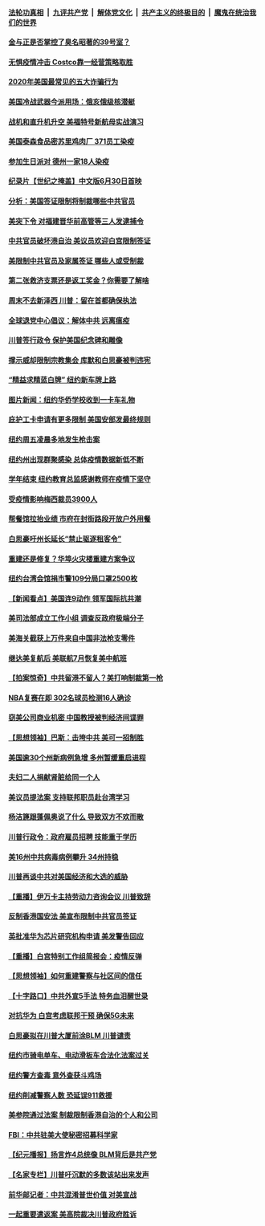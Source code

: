 ####  [法轮功真相](../../../../basic/blob/master/README.md?t=06281902) &nbsp;|&nbsp; [九评共产党](../../../../9ping.md/blob/master/README.md?t=06281902) &nbsp;|&nbsp; [解体党文化](../../../../jtdwh.md/blob/master/README.md?t=06281902)  &nbsp;|&nbsp; [共产主义的终极目的](../../../../gczydzjmd.md/blob/master/README.md?t=06281902) &nbsp;|&nbsp; [魔鬼在统治我们的世界](../../../../mgztzwmdsj.md/blob/master/README.md?t=06281902) 

#### [金与正是否掌控了臭名昭著的39号室？](../pages/nsc412/n12217251.md?t=06281902) 

#### [无惧疫情冲击 Costco靠一经营策略取胜](../pages/nsc412/n12208222.md?t=06281902) 

#### [2020年美国最常见的五大诈骗行为](../pages/nsc412/n12216881.md?t=06281902) 

#### [美国冷战武器今派用场：俄亥俄级核潜艇](../pages/nsc412/n12216507.md?t=06281902) 

#### [战机和直升机升空 美福特号新航母实战演习](../pages/nsc412/n12216326.md?t=06281902) 

#### [美国泰森食品密苏里鸡肉厂 371员工染疫](../pages/nsc412/n12216590.md?t=06281902) 

#### [参加生日派对 德州一家18人染疫](../pages/nsc412/n12216533.md?t=06281902) 

#### [纪录片【世纪之掩盖】中文版6月30日首映](../pages/nsc412/n12216557.md?t=06281902) 

#### [分析：美国签证限制将制裁哪些中共官员](../pages/nsc412/n12216563.md?t=06281902) 

#### [美突下令 对福建晋华前高管等三人发逮捕令](../pages/nsc412/n12216296.md?t=06281902) 

#### [中共官员破坏港自治 美议员欢迎白宫限制签证](../pages/nsc412/n12216313.md?t=06281902) 

#### [美限制中共官员及家属签证 哪些人或受制裁](../pages/nsc412/n12216208.md?t=06281902) 

#### [第二张救济支票还是返工奖金？你需要了解啥](../pages/nsc412/n12216185.md?t=06281902) 

#### [周末不去新泽西 川普：留在首都确保执法](../pages/nsc412/n12216075.md?t=06281902) 

#### [全球退党中心倡议：解体中共 远离瘟疫](../pages/nsc412/n12214964.md?t=06281902) 

#### [川普签行政令 保护美国纪念碑和雕像](../pages/nsc412/n12216036.md?t=06281902) 

#### [撑示威却限制宗教集会 库默和白思豪被判违宪](../pages/nsc412/n12215498.md?t=06281902) 

#### [“精益求精蓝白牌”  纽约新车牌上路](../pages/nsc412/n12215514.md?t=06281902) 

#### [图片新闻：纽约华侨学校收到一卡车礼物](../pages/nsc412/n12215479.md?t=06281902) 

#### [庇护工卡申请有更多限制 美国安部发最终规则](../pages/nsc412/n12215484.md?t=06281902) 

#### [纽约周五凌晨多地发生枪击案](../pages/nsc412/n12215489.md?t=06281902) 

#### [纽约州出现群聚感染  总体疫情数据新低不断](../pages/nsc412/n12215492.md?t=06281902) 

#### [学年结束   纽约教育总监感谢教师在疫情下坚守](../pages/nsc412/n12215495.md?t=06281902) 

#### [受疫情影响梅西裁员3900人](../pages/nsc412/n12215504.md?t=06281902) 

#### [帮餐馆拉抬业绩 市府在封街路段开放户外用餐](../pages/nsc412/n12215506.md?t=06281902) 

#### [白思豪吁州长延长“禁止驱逐租客令”](../pages/nsc412/n12215511.md?t=06281902) 

#### [重建还是修复？华埠火灾楼重建方案争议](../pages/nsc412/n12215517.md?t=06281902) 

#### [纽约台湾会馆捐市警109分局口罩2500枚](../pages/nsc412/n12215522.md?t=06281902) 

#### [【新闻看点】美国连9动作 领军国际抗共潮](../pages/nsc412/n12215121.md?t=06281902) 

#### [美司法部成立工作小组 调查反政府极端分子](../pages/nsc412/n12215788.md?t=06281902) 

#### [美海关截获上万件来自中国非法枪支零件](../pages/nsc412/n12215668.md?t=06281902) 

#### [继达美复航后 美联航7月恢复美中航班](../pages/nsc412/n12215347.md?t=06281902) 

#### [【拍案惊奇】中共留港不留人？美打响制裁第一枪](../pages/nsc412/n12215438.md?t=06281902) 

#### [NBA复赛在即  302名球员检测16人确诊](../pages/nsc412/n12215540.md?t=06281902) 

#### [窃美公司商业机密 中国教授被判经济间谍罪](../pages/nsc412/n12215195.md?t=06281902) 

#### [【思想领袖】巴斯：击垮中共 美可一招制胜](../pages/nsc412/n12033990.md?t=06281902) 

#### [美国逾30个州新病例急增 多州暂缓重启进程](../pages/nsc412/n12215188.md?t=06281902) 

#### [夫妇二人捐献肾脏给同一个人](../pages/nsc412/n12215205.md?t=06281902) 

#### [美议员提法案 支持联邦职员赴台湾学习](../pages/nsc412/n12215108.md?t=06281902) 

#### [杨洁篪跟蓬佩奥说了什么 导致双方不欢而散](../pages/nsc412/n12214937.md?t=06281902) 

#### [川普行政令：政府雇员招聘 技能重于学历](../pages/nsc412/n12214994.md?t=06281902) 

#### [美16州中共病毒病例攀升 34州持稳](../pages/nsc412/n12214832.md?t=06281902) 

#### [川普再谈中共对美国经济和大选的威胁](../pages/nsc412/n12214917.md?t=06281902) 

#### [【重播】伊万卡主持劳动力咨询会议 川普致辞](../pages/nsc412/n12214370.md?t=06281902) 

#### [反制香港国安法 美宣布限制中共官员签证](../pages/nsc412/n12214505.md?t=06281902) 

#### [英批准华为芯片研究机构申请 美发警告回应](../pages/nsc412/n12214643.md?t=06281902) 

#### [【重播】白宫特别工作组简报会：疫情反弹](../pages/nsc412/n12214278.md?t=06281902) 

#### [【思想领袖】如何重建警察与社区间的信任](../pages/nsc412/n12214218.md?t=06281902) 

#### [【十字路口】中共外宣5手法 特务血泪醒世录](../pages/nsc412/n12212915.md?t=06281902) 

#### [对抗华为 白宫考虑联邦干预 确保5G未来](../pages/nsc412/n12214112.md?t=06281902) 

#### [白思豪拟在川普大厦前涂BLM 川普谴责](../pages/nsc412/n12213221.md?t=06281902) 

#### [纽约市骑电单车、电动滑板车合法化法案过关](../pages/nsc412/n12213199.md?t=06281902) 

#### [纽约警方查毒 意外查获斗鸡场](../pages/nsc412/n12213204.md?t=06281902) 

#### [纽约削减警察人数 恐延误911救援](../pages/nsc412/n12213202.md?t=06281902) 

#### [美参院通过法案 制裁限制香港自治的个人和公司](../pages/nsc412/n12212374.md?t=06281902) 

#### [FBI：中共驻美大使秘密招募科学家](../pages/nsc412/n12212753.md?t=06281902) 

#### [【纪元播报】扬言炸4总统像 BLM背后是共产党](../pages/nsc412/n12212843.md?t=06281902) 

#### [【名家专栏】川普吁沉默的多数该站出来发声](../pages/nsc412/n12211866.md?t=06281902) 

#### [前华邮记者：中共混淆普世价值 对美宣战](../pages/nsc412/n12212701.md?t=06281902) 

#### [一起重要遣返案 美高院裁决川普政府胜诉](../pages/nsc412/n12212579.md?t=06281902) 

